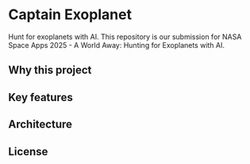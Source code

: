 # Captain Exoplanet

Hunt for exoplanets with AI.
This repository is our submission for NASA Space Apps 2025 - A World Away: Hunting for Exoplanets with AI.

## Why this project

## Key features

## Architecture

## License
